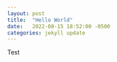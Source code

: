 ```yaml
---
layout: post
title:  "Hello World"
date:   2022-08-15 18:52:00 -0500
categories: jekyll update
---
```


Test